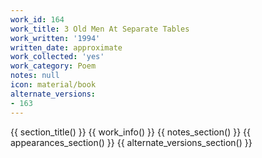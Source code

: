 ```yaml
---
work_id: 164
work_title: 3 Old Men At Separate Tables
work_written: '1994'
written_date: approximate
work_collected: 'yes'
work_category: Poem
notes: null
icon: material/book
alternate_versions:
- 163
---
```


{{ section_title() }}
{{ work_info() }}
{{ notes_section() }}
{{ appearances_section() }}
{{ alternate_versions_section() }}